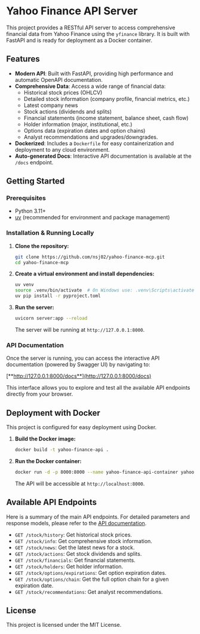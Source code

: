# Yahoo Finance API Server

This project provides a RESTful API server to access comprehensive financial data from Yahoo Finance using the `yfinance` library. It is built with FastAPI and is ready for deployment as a Docker container.

## Features

-   **Modern API**: Built with FastAPI, providing high performance and automatic OpenAPI documentation.
-   **Comprehensive Data**: Access a wide range of financial data:
    -   Historical stock prices (OHLCV)
    -   Detailed stock information (company profile, financial metrics, etc.)
    -   Latest company news
    -   Stock actions (dividends and splits)
    -   Financial statements (income statement, balance sheet, cash flow)
    -   Holder information (major, institutional, etc.)
    -   Options data (expiration dates and option chains)
    -   Analyst recommendations and upgrades/downgrades.
-   **Dockerized**: Includes a `Dockerfile` for easy containerization and deployment to any cloud environment.
-   **Auto-generated Docs**: Interactive API documentation is available at the `/docs` endpoint.

## Getting Started

### Prerequisites

-   Python 3.11+
-   [uv](https://github.com/astral-sh/uv) (recommended for environment and package management)

### Installation & Running Locally

1.  **Clone the repository:**
    ```bash
    git clone https://github.com/nsj02/yahoo-finance-mcp.git
    cd yahoo-finance-mcp
    ```

2.  **Create a virtual environment and install dependencies:**
    ```bash
    uv venv
    source .venv/bin/activate  # On Windows use: .venv\Scripts\activate
    uv pip install -r pyproject.toml
    ```

3.  **Run the server:**
    ```bash
    uvicorn server:app --reload
    ```
    The server will be running at `http://127.0.0.1:8000`.

### API Documentation

Once the server is running, you can access the interactive API documentation (powered by Swagger UI) by navigating to:

[**http://127.0.0.1:8000/docs**](http://127.0.0.1:8000/docs)

This interface allows you to explore and test all the available API endpoints directly from your browser.

## Deployment with Docker

This project is configured for easy deployment using Docker.

1.  **Build the Docker image:**
    ```bash
    docker build -t yahoo-finance-api .
    ```

2.  **Run the Docker container:**
    ```bash
    docker run -d -p 8000:8000 --name yahoo-finance-api-container yahoo-finance-api
    ```
    The API will be accessible at `http://localhost:8000`.

## Available API Endpoints

Here is a summary of the main API endpoints. For detailed parameters and response models, please refer to the [API documentation](#api-documentation).

-   `GET /stock/history`: Get historical stock prices.
-   `GET /stock/info`: Get comprehensive stock information.
-   `GET /stock/news`: Get the latest news for a stock.
-   `GET /stock/actions`: Get stock dividends and splits.
-   `GET /stock/financials`: Get financial statements.
-   `GET /stock/holders`: Get holder information.
-   `GET /stock/options/expirations`: Get option expiration dates.
-   `GET /stock/options/chain`: Get the full option chain for a given expiration date.
-   `GET /stock/recommendations`: Get analyst recommendations.

## License

This project is licensed under the MIT License.